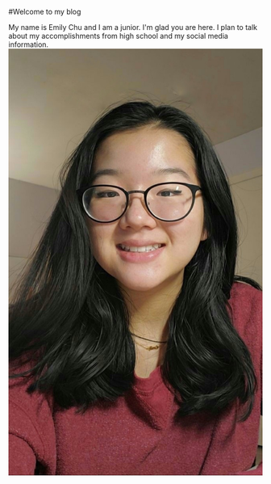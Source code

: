 #Welcome to my blog

My name is Emily Chu and I am a junior. 
I'm glad you are here. I plan to talk about my accomplishments from high school and my social media information.
![image](https://github.com/echu90050/github-pages-with-jekyll/blob/master/20200522_191345.jpg)
